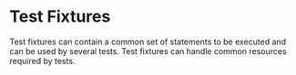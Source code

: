 # Test Fixtures

Test fixtures can contain a common set of statements to be executed and can be used by several tests. Test fixtures can handle common resources required by tests.